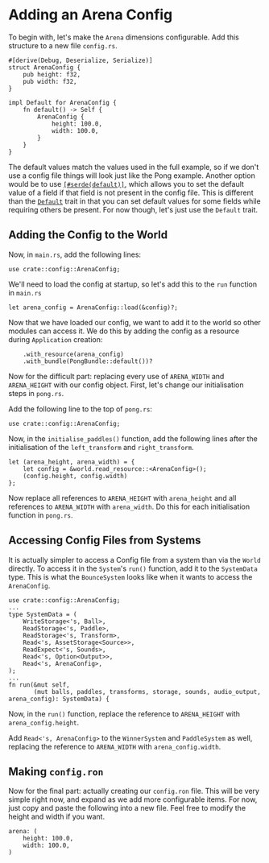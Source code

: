 # Adding an Arena Config

To begin with, let's make the `Arena` dimensions configurable. Add this structure to a new file `config.rs`.

```rust,ignore
#[derive(Debug, Deserialize, Serialize)]
struct ArenaConfig {
    pub height: f32,
    pub width: f32,
}

impl Default for ArenaConfig {
    fn default() -> Self {
        ArenaConfig {
            height: 100.0,
            width: 100.0,
        }
    }
}
```

The default values match the values used in the full example, so if we don't use a config file things will
look just like the Pong example. Another option would be to use [`[#serde(default)]`][serde_default], which allows
you to set the default value of a field if that field is not present in the config file. This is different
than the [`Default`][default] trait in that you can set default values for some fields while requiring others
be present. For now though, let's just use the `Default` trait.

## Adding the Config to the World

Now, in `main.rs`, add the following lines:

```rust,ignore
use crate::config::ArenaConfig;
```

We'll need to load the config at startup, so let's add this to the `run` function in `main.rs`

```rust,ignore
let arena_config = ArenaConfig::load(&config)?;
```

Now that we have loaded our config, we want to add it to the world so other modules can access
it. We do this by adding the config as a resource during `Application` creation:


```rust,ignore
    .with_resource(arena_config)
    .with_bundle(PongBundle::default())?
```

Now for the difficult part: replacing every use of `ARENA_WIDTH` and `ARENA_HEIGHT` with our config object.
First, let's change our initialisation steps in `pong.rs`.

Add the following line to the top of `pong.rs`:

```rust,ignore
use crate::config::ArenaConfig;
```

Now, in the `initialise_paddles()` function, add the following lines after the initialisation of the
`left_transform` and `right_transform`.

```rust,ignore
let (arena_height, arena_width) = {
    let config = &world.read_resource::<ArenaConfig>();
    (config.height, config.width)
};
```

Now replace all references to `ARENA_HEIGHT` with `arena_height` and all references to `ARENA_WIDTH` with
`arena_width`. Do this for each initialisation function in `pong.rs`.

## Accessing Config Files from Systems

It is actually simpler to access a Config file from a system than via the `World` directly. To access
it in the `System`'s `run()` function, add it to the `SystemData` type. This is what the `BounceSystem` looks
like when it wants to access the `ArenaConfig`.

```rust,ignore
use crate::config::ArenaConfig;
...
type SystemData = (
    WriteStorage<'s, Ball>,
    ReadStorage<'s, Paddle>,
    ReadStorage<'s, Transform>,
    Read<'s, AssetStorage<Source>>,
    ReadExpect<'s, Sounds>,
    Read<'s, Option<Output>>,
    Read<'s, ArenaConfig>,
);
...
fn run(&mut self,
       (mut balls, paddles, transforms, storage, sounds, audio_output, arena_config): SystemData) {
```

Now, in the `run()` function, replace the reference to `ARENA_HEIGHT` with `arena_config.height`.

Add `Read<'s, ArenaConfig>` to the `WinnerSystem` and `PaddleSystem` as well, replacing the reference to
`ARENA_WIDTH` with `arena_config.width`.

## Making `config.ron`

Now for the final part: actually creating our `config.ron` file. This will be very simple right now, and
expand as we add more configurable items. For now, just copy and paste the following into a new file. Feel
free to modify the height and width if you want.

```ignore
arena: (
    height: 100.0,
    width: 100.0,
)
```

[serde_default]: https://serde.rs/attr-default.html
[default]: https://doc.rust-lang.org/std/default/trait.Default.html
